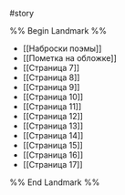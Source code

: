 #story

%% Begin Landmark %%
- [[Наброски поэмы]]
- [[Пометка на обложке]]
- [[Страница 7]]
- [[Страница 8]]
- [[Страница 9]]
- [[Страница 10]]
- [[Страница 11]]
- [[Страница 12]]
- [[Страница 13]]
- [[Страница 14]]
- [[Страница 15]]
- [[Страница 16]]
- [[Страница 17]]

%% End Landmark %%
